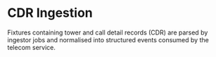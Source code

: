 # CDR Ingestion

Fixtures containing tower and call detail records (CDR) are parsed by ingestor jobs
and normalised into structured events consumed by the telecom service.
